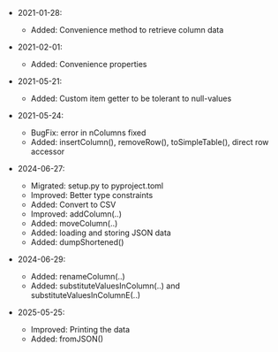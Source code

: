 * 2021-01-28:
	* Added: Convenience method to retrieve column data

* 2021-02-01:
	* Added: Convenience properties

* 2021-05-21:
	* Added: Custom item getter to be tolerant to null-values

* 2021-05-24:
	* BugFix: error in nColumns fixed
	* Added: insertColumn(), removeRow(), toSimpleTable(), direct row accessor

* 2024-06-27:
	* Migrated: setup.py to pyproject.toml
	* Improved: Better type constraints
	* Added: Convert to CSV
	* Improved: addColumn(..)
	* Added: moveColumn(..)
	* Added: loading and storing JSON data
	* Added: dumpShortened()

* 2024-06-29:
	* Added: renameColumn(..)
	* Added: substituteValuesInColumn(..) and substituteValuesInColumnE(..)

* 2025-05-25:
	* Improved: Printing the data
	* Added: fromJSON()

